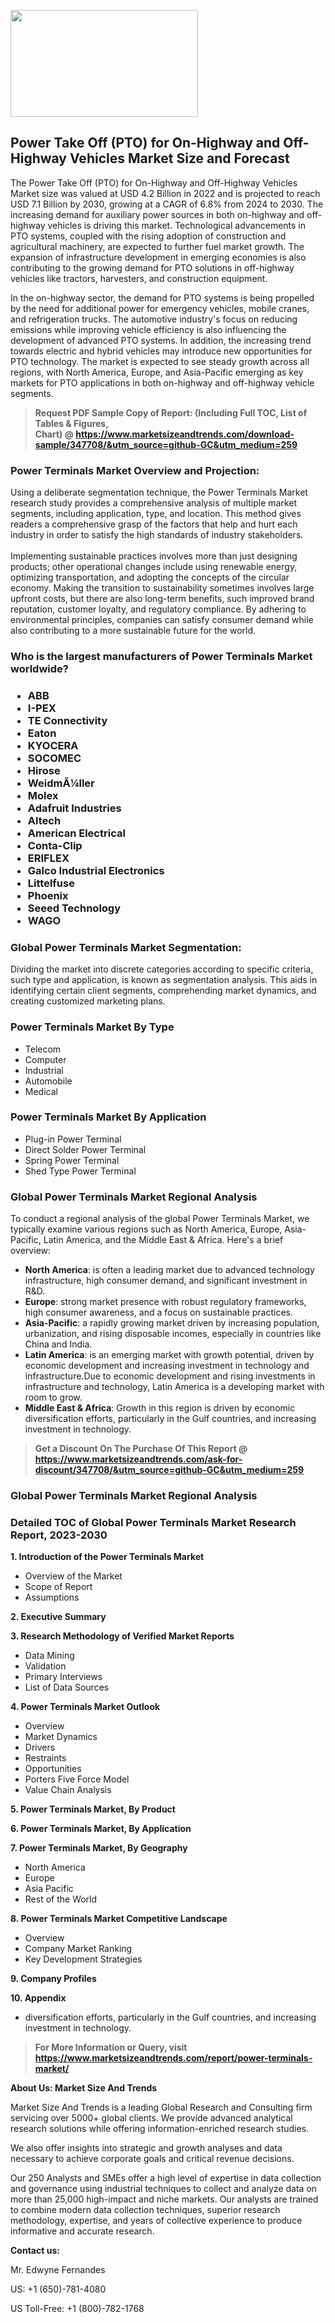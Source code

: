 <p><img class="alignnone size-medium wp-image-20088" src="https://ffe5etoiles.com/wp-content/uploads/2024/12/MST1-300x171.png" alt="" width="300" height="171" /></p><h2>Power Take Off (PTO) for On-Highway and Off-Highway Vehicles Market Size and Forecast</h2><p>The Power Take Off (PTO) for On-Highway and Off-Highway Vehicles Market size was valued at USD 4.2 Billion in 2022 and is projected to reach USD 7.1 Billion by 2030, growing at a CAGR of 6.8% from 2024 to 2030. The increasing demand for auxiliary power sources in both on-highway and off-highway vehicles is driving this market. Technological advancements in PTO systems, coupled with the rising adoption of construction and agricultural machinery, are expected to further fuel market growth. The expansion of infrastructure development in emerging economies is also contributing to the growing demand for PTO solutions in off-highway vehicles like tractors, harvesters, and construction equipment.</p><p>In the on-highway sector, the demand for PTO systems is being propelled by the need for additional power for emergency vehicles, mobile cranes, and refrigeration trucks. The automotive industry's focus on reducing emissions while improving vehicle efficiency is also influencing the development of advanced PTO systems. In addition, the increasing trend towards electric and hybrid vehicles may introduce new opportunities for PTO technology. The market is expected to see steady growth across all regions, with North America, Europe, and Asia-Pacific emerging as key markets for PTO applications in both on-highway and off-highway vehicle segments.</p></p><blockquote id="" class=""><strong>Request PDF Sample Copy of Report: (Including Full TOC, List of Tables &amp; Figures, Chart)&nbsp;@&nbsp;<strong><a href="https://www.marketsizeandtrends.com/download-sample/347708/&utm_source=github-GC&utm_medium=259" target="_blank">https://www.marketsizeandtrends.com/download-sample/347708/&utm_source=github-GC&utm_medium=259</a></strong></strong></blockquote><h3 id="" class="">Power Terminals Market&nbsp;Overview and Projection:</h3><p id="" class="">Using a deliberate segmentation technique, the Power Terminals Market research study provides a comprehensive analysis of multiple market segments, including application, type, and location. This method gives readers a comprehensive grasp of the factors that help and hurt each industry in order to satisfy the high standards of industry stakeholders. <br /> <br />Implementing sustainable practices involves more than just designing products; other operational changes include using renewable energy, optimizing transportation, and adopting the concepts of the circular economy. Making the transition to sustainability sometimes involves large upfront costs, but there are also long-term benefits, such improved brand reputation, customer loyalty, and regulatory compliance. By adhering to environmental principles, companies can satisfy consumer demand while also contributing to a more sustainable future for the world.</p><h3 id="" class="">Who is the largest manufacturers of&nbsp;Power Terminals Market worldwide?</h3><h3 class=""><p><ul><li>ABB </li><li> I-PEX </li><li> TE Connectivity </li><li> Eaton </li><li> KYOCERA </li><li> SOCOMEC </li><li> Hirose </li><li> WeidmÃ¼ller </li><li> Molex </li><li> Adafruit Industries </li><li> Altech </li><li> American Electrical </li><li> Conta-Clip </li><li> ERIFLEX </li><li> Galco Industrial Electronics </li><li> Littelfuse </li><li> Phoenix </li><li> Seeed Technology </li><li> WAGO</li></ul></p></h3><h3 id="" class="">Global&nbsp;Power Terminals Market Segmentation:</h3><p id="" class="">Dividing the market into discrete categories according to specific criteria, such type and application, is known as segmentation analysis. This aids in identifying certain client segments, comprehending market dynamics, and creating customized marketing plans.</p><h3 id="" class="">Power Terminals Market&nbsp;By Type</h3><p><p><ul><li>Telecom</li><li> Computer</li><li> Industrial</li><li> Automobile</li><li> Medical</p></li></ul></p></p><h3 id="" class="">Power Terminals Market&nbsp;By Application</h3><p class=""><p><ul><li>Plug-in Power Terminal</li><li> Direct Solder Power Terminal</li><li> Spring Power Terminal</li><li> Shed Type Power Terminal</li></ul></p></p><h3 id="" class="">Global Power Terminals Market Regional Analysis</h3><p id="" class="">To conduct a regional analysis of the global Power Terminals Market, we typically examine various regions such as North America, Europe, Asia-Pacific, Latin America, and the Middle East &amp; Africa. Here's a brief overview:</p><ul><li><strong>North America</strong>: is often a leading market due to advanced technology infrastructure, high consumer demand, and significant investment in R&amp;D.</li><li><strong>Europe</strong>: strong market presence with robust regulatory frameworks, high consumer awareness, and a focus on sustainable practices.</li><li><strong>Asia-Pacific</strong>: a rapidly growing market driven by increasing population, urbanization, and rising disposable incomes, especially in countries like China and India.</li><li><strong>Latin America</strong>: is an emerging market with growth potential, driven by economic development and increasing investment in technology and infrastructure.Due to economic development and rising investments in infrastructure and technology, Latin America is a developing market with room to grow.</li><li><strong>Middle East &amp; Africa</strong>: Growth in this region is driven by economic diversification efforts, particularly in the Gulf countries, and increasing investment in technology.</li></ul><blockquote id="" class=""><strong>Get a Discount On The Purchase Of This Report @ <strong><a href="https://www.marketsizeandtrends.com/ask-for-discount/347708/&utm_source=github-GC&utm_medium=259" target="_blank">https://www.marketsizeandtrends.com/ask-for-discount/347708/&utm_source=github-GC&utm_medium=259</a></strong></strong></blockquote><h3 id="" class="">Global Power Terminals Market Regional Analysis</h3><h3 id="" class="">Detailed TOC of Global Power Terminals Market Research Report, 2023-2030</h3><p id="" class=""><strong>1. Introduction of the Power Terminals Market</strong></p><ul><li>Overview of the Market</li><li>Scope of Report</li><li>Assumptions</li></ul><p id="" class=""><strong>2. Executive Summary</strong></p><p id="" class=""><strong>3. Research Methodology of Verified Market Reports</strong></p><ul><li>Data Mining</li><li>Validation</li><li>Primary Interviews</li><li>List of Data Sources</li></ul><p id="" class=""><strong>4. Power Terminals Market Outlook</strong></p><ul><li>Overview</li><li>Market Dynamics</li><li>Drivers</li><li>Restraints</li><li>Opportunities</li><li>Porters Five Force Model</li><li>Value Chain Analysis</li></ul><p id="" class=""><strong>5. Power Terminals Market, By Product</strong></p><p id="" class=""><strong>6. Power Terminals Market, By Application</strong></p><p id="" class=""><strong>7. Power Terminals Market, By Geography</strong></p><ul><li>North America</li><li>Europe</li><li>Asia Pacific</li><li>Rest of the World</li></ul><p id="" class=""><strong>8. Power Terminals Market Competitive Landscape</strong></p><ul><li>Overview</li><li>Company Market Ranking</li><li>Key Development Strategies</li></ul><p id="" class=""><strong>9. Company Profiles</strong></p><p id="" class=""><strong>10. Appendix</strong></p><ul><li>diversification efforts, particularly in the Gulf countries, and increasing investment in technology.</li></ul><blockquote id="" class=""><strong>For More Information or Query, visit <strong><strong><a href="https://www.marketsizeandtrends.com/report/power-terminals-market/" target="_blank">https://www.marketsizeandtrends.com/report/power-terminals-market/</a></strong></strong></strong></blockquote><p id="" class=""><strong>About Us: Market Size And Trends</strong></p><p id="" class="">Market Size And Trends is a leading Global Research and Consulting firm servicing over 5000+ global clients. We provide advanced analytical research solutions while offering information-enriched research studies.</p><p id="" class="">We also offer insights into strategic and growth analyses and data necessary to achieve corporate goals and critical revenue decisions.</p><p id="" class="">Our 250 Analysts and SMEs offer a high level of expertise in data collection and governance using industrial techniques to collect and analyze data on more than 25,000 high-impact and niche markets. Our analysts are trained to combine modern data collection techniques, superior research methodology, expertise, and years of collective experience to produce informative and accurate research.</p><p id="" class=""><strong>Contact us:</strong></p><p id="" class="">Mr. Edwyne Fernandes</p><p id="" class="">US: +1 (650)-781-4080</p><p id="" class="">US Toll-Free: +1 (800)-782-1768</p>
